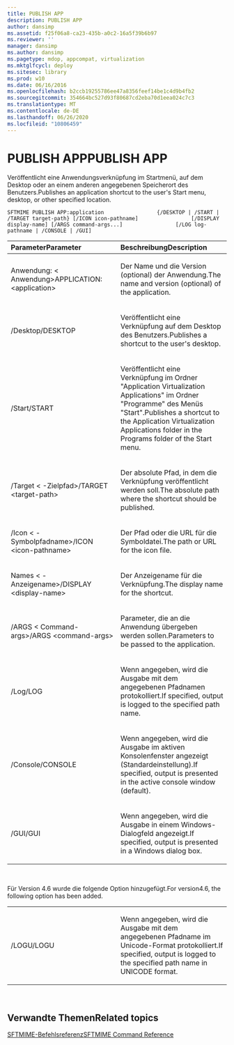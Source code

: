 ```yaml
---
title: PUBLISH APP
description: PUBLISH APP
author: dansimp
ms.assetid: f25f06a8-ca23-435b-a0c2-16a5f39b6b97
ms.reviewer: ''
manager: dansimp
ms.author: dansimp
ms.pagetype: mdop, appcompat, virtualization
ms.mktglfcycl: deploy
ms.sitesec: library
ms.prod: w10
ms.date: 06/16/2016
ms.openlocfilehash: b2ccb19255786ee47a8356feef14be1c4d9b4fb2
ms.sourcegitcommit: 354664bc527d93f80687cd2eba70d1eea024c7c3
ms.translationtype: MT
ms.contentlocale: de-DE
ms.lasthandoff: 06/26/2020
ms.locfileid: "10806459"
---
```

# <span data-ttu-id="f7a7d-103">PUBLISH APP</span><span class="sxs-lookup"><span data-stu-id="f7a7d-103">PUBLISH APP</span></span>


<span data-ttu-id="f7a7d-104">Veröffentlicht eine Anwendungsverknüpfung im Startmenü, auf dem Desktop oder an einem anderen angegebenen Speicherort des Benutzers.</span><span class="sxs-lookup"><span data-stu-id="f7a7d-104">Publishes an application shortcut to the user's Start menu, desktop, or other specified location.</span></span>

`SFTMIME PUBLISH APP:application                 {/DESKTOP | /START | /TARGET target-path} [/ICON icon-pathname]                 [/DISPLAY display-name] [/ARGS command-args...]                 [/LOG log-pathname | /CONSOLE | /GUI]`

<table>
<colgroup>
<col width="50%" />
<col width="50%" />
</colgroup>
<thead>
<tr class="header">
<th align="left"><span data-ttu-id="f7a7d-105">Parameter</span><span class="sxs-lookup"><span data-stu-id="f7a7d-105">Parameter</span></span></th>
<th align="left"><span data-ttu-id="f7a7d-106">Beschreibung</span><span class="sxs-lookup"><span data-stu-id="f7a7d-106">Description</span></span></th>
</tr>
</thead>
<tbody>
<tr class="odd">
<td align="left"><p><span data-ttu-id="f7a7d-107">Anwendung: &lt; Anwendung&gt;</span><span class="sxs-lookup"><span data-stu-id="f7a7d-107">APPLICATION:&lt;application&gt;</span></span></p></td>
<td align="left"><p><span data-ttu-id="f7a7d-108">Der Name und die Version (optional) der Anwendung.</span><span class="sxs-lookup"><span data-stu-id="f7a7d-108">The name and version (optional) of the application.</span></span></p></td>
</tr>
<tr class="even">
<td align="left"><p><span data-ttu-id="f7a7d-109">/Desktop</span><span class="sxs-lookup"><span data-stu-id="f7a7d-109">/DESKTOP</span></span></p></td>
<td align="left"><p><span data-ttu-id="f7a7d-110">Veröffentlicht eine Verknüpfung auf dem Desktop des Benutzers.</span><span class="sxs-lookup"><span data-stu-id="f7a7d-110">Publishes a shortcut to the user's desktop.</span></span></p></td>
</tr>
<tr class="odd">
<td align="left"><p><span data-ttu-id="f7a7d-111">/Start</span><span class="sxs-lookup"><span data-stu-id="f7a7d-111">/START</span></span></p></td>
<td align="left"><p><span data-ttu-id="f7a7d-112">Veröffentlicht eine Verknüpfung im Ordner "Application Virtualization Applications" im Ordner "Programme" des Menüs "Start".</span><span class="sxs-lookup"><span data-stu-id="f7a7d-112">Publishes a shortcut to the Application Virtualization Applications folder in the Programs folder of the Start menu.</span></span></p></td>
</tr>
<tr class="even">
<td align="left"><p><span data-ttu-id="f7a7d-113">/Target &lt; -Zielpfad&gt;</span><span class="sxs-lookup"><span data-stu-id="f7a7d-113">/TARGET &lt;target-path&gt;</span></span></p></td>
<td align="left"><p><span data-ttu-id="f7a7d-114">Der absolute Pfad, in dem die Verknüpfung veröffentlicht werden soll.</span><span class="sxs-lookup"><span data-stu-id="f7a7d-114">The absolute path where the shortcut should be published.</span></span></p></td>
</tr>
<tr class="odd">
<td align="left"><p><span data-ttu-id="f7a7d-115">/Icon &lt; -Symbolpfadname&gt;</span><span class="sxs-lookup"><span data-stu-id="f7a7d-115">/ICON &lt;icon-pathname&gt;</span></span></p></td>
<td align="left"><p><span data-ttu-id="f7a7d-116">Der Pfad oder die URL für die Symboldatei.</span><span class="sxs-lookup"><span data-stu-id="f7a7d-116">The path or URL for the icon file.</span></span></p></td>
</tr>
<tr class="even">
<td align="left"><p><span data-ttu-id="f7a7d-117">Names &lt; -Anzeigename&gt;</span><span class="sxs-lookup"><span data-stu-id="f7a7d-117">/DISPLAY &lt;display-name&gt;</span></span></p></td>
<td align="left"><p><span data-ttu-id="f7a7d-118">Der Anzeigename für die Verknüpfung.</span><span class="sxs-lookup"><span data-stu-id="f7a7d-118">The display name for the shortcut.</span></span></p></td>
</tr>
<tr class="odd">
<td align="left"><p><span data-ttu-id="f7a7d-119">/ARGS &lt; Command-args&gt;</span><span class="sxs-lookup"><span data-stu-id="f7a7d-119">/ARGS &lt;command-args&gt;</span></span></p></td>
<td align="left"><p><span data-ttu-id="f7a7d-120">Parameter, die an die Anwendung übergeben werden sollen.</span><span class="sxs-lookup"><span data-stu-id="f7a7d-120">Parameters to be passed to the application.</span></span></p></td>
</tr>
<tr class="even">
<td align="left"><p><span data-ttu-id="f7a7d-121">/Log</span><span class="sxs-lookup"><span data-stu-id="f7a7d-121">/LOG</span></span></p></td>
<td align="left"><p><span data-ttu-id="f7a7d-122">Wenn angegeben, wird die Ausgabe mit dem angegebenen Pfadnamen protokolliert.</span><span class="sxs-lookup"><span data-stu-id="f7a7d-122">If specified, output is logged to the specified path name.</span></span></p></td>
</tr>
<tr class="odd">
<td align="left"><p><span data-ttu-id="f7a7d-123">/Console</span><span class="sxs-lookup"><span data-stu-id="f7a7d-123">/CONSOLE</span></span></p></td>
<td align="left"><p><span data-ttu-id="f7a7d-124">Wenn angegeben, wird die Ausgabe im aktiven Konsolenfenster angezeigt (Standardeinstellung).</span><span class="sxs-lookup"><span data-stu-id="f7a7d-124">If specified, output is presented in the active console window (default).</span></span></p></td>
</tr>
<tr class="even">
<td align="left"><p><span data-ttu-id="f7a7d-125">/GUI</span><span class="sxs-lookup"><span data-stu-id="f7a7d-125">/GUI</span></span></p></td>
<td align="left"><p><span data-ttu-id="f7a7d-126">Wenn angegeben, wird die Ausgabe in einem Windows-Dialogfeld angezeigt.</span><span class="sxs-lookup"><span data-stu-id="f7a7d-126">If specified, output is presented in a Windows dialog box.</span></span></p></td>
</tr>
</tbody>
</table>

 

<span data-ttu-id="f7a7d-127">Für Version 4.6 wurde die folgende Option hinzugefügt.</span><span class="sxs-lookup"><span data-stu-id="f7a7d-127">For version4.6, the following option has been added.</span></span>

<table>
<colgroup>
<col width="50%" />
<col width="50%" />
</colgroup>
<tbody>
<tr class="odd">
<td align="left"><p><span data-ttu-id="f7a7d-128">/LOGU</span><span class="sxs-lookup"><span data-stu-id="f7a7d-128">/LOGU</span></span></p></td>
<td align="left"><p><span data-ttu-id="f7a7d-129">Wenn angegeben, wird die Ausgabe mit dem angegebenen Pfadname im Unicode-Format protokolliert.</span><span class="sxs-lookup"><span data-stu-id="f7a7d-129">If specified, output is logged to the specified path name in UNICODE format.</span></span></p></td>
</tr>
</tbody>
</table>

 

## <span data-ttu-id="f7a7d-130">Verwandte Themen</span><span class="sxs-lookup"><span data-stu-id="f7a7d-130">Related topics</span></span>


[<span data-ttu-id="f7a7d-131">SFTMIME-Befehlsreferenz</span><span class="sxs-lookup"><span data-stu-id="f7a7d-131">SFTMIME Command Reference</span></span>](sftmime--command-reference.md)

 

 





